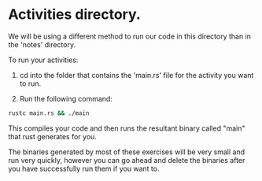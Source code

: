 # Activities directory.

We will be using a different method to run our code in this directory than in the
'notes' directory.

To run your activities:

1. cd into the folder that contains the 'main.rs' file for the activity you want to run.

2. Run the following command:

```bash
rustc main.rs && ./main
```


This compiles your code and then runs the resultant binary called "main" that rust generates for you.

The binaries generated by most of these exercises will be very small and run very quickly, however
you can go ahead and delete the binaries after you have successfully run them if you want to.
